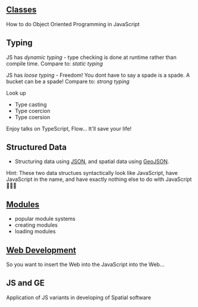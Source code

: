 
## [Classes](https://javascript.info/classes)

How to do Object Oriented Programming in JavaScript

## Typing

JS has *dynamic typing* - type checking is done at runtime rather than compile time. Compare to: *static typing*

JS has *loose typing* - Freedom! You dont have to say a spade is a spade. A bucket can be a spade! Compare to: *strong typing*

Look up
- Type casting
- Type coercion
- Type coersion

Enjoy talks on TypeScript, Flow... It'll save your life!

## Structured Data

- Structuring data using [JSON](https://www.json.org/json-en.html), and spatial data using [GeoJSON](https://geojson.org/).

Hint: These two data structues syntactically look like JavaScript, have JavaScript in the name, and have exactly nothing else to do with JavaScript 🤷🏾‍♂️

## [Modules](https://javascript.info/modules-intro)

- popular module systems
- creating modules
- loading modules

## [Web Development](https://www.freecodecamp.org/)

So you want to insert the Web into the JavaScript into the Web...

## JS and GE

Application of JS variants in developing of Spatial software
